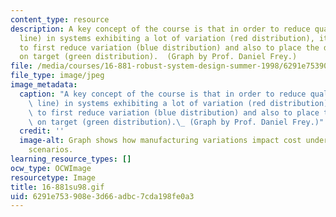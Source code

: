 ```yaml
---
content_type: resource
description: A key concept of the course is that in order to reduce quality loss (black
  line) in systems exhibiting a lot of variation (red distribution), it is important
  to first reduce variation (blue distribution) and also to place the distribution
  on target (green distribution).  (Graph by Prof. Daniel Frey.)
file: /media/courses/16-881-robust-system-design-summer-1998/6291e753908e3d66adbc7cda198fe0a3_16-881su98.gif
file_type: image/jpeg
image_metadata:
  caption: "A key concept of the course is that in order to reduce quality loss (black\
    \ line) in systems exhibiting a lot of variation (red distribution), it is important\
    \ to first reduce variation (blue distribution) and also to place the distribution\
    \ on target (green distribution).\_ (Graph by Prof. Daniel Frey.)"
  credit: ''
  image-alt: Graph shows how manufacturing variations impact cost under different
    scenarios.
learning_resource_types: []
ocw_type: OCWImage
resourcetype: Image
title: 16-881su98.gif
uid: 6291e753-908e-3d66-adbc-7cda198fe0a3
---
```

